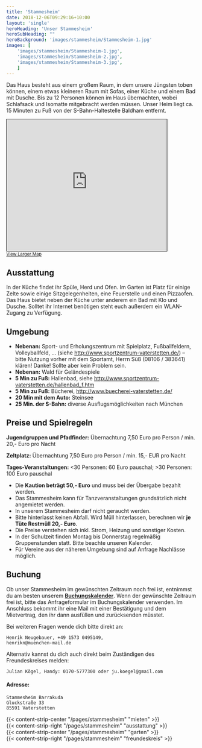 ```yaml
---
title: 'Stammesheim'
date: 2018-12-06T09:29:16+10:00
layout: 'single'
heroHeading: 'Unser Stammesheim'
heroSubHeading: ""
heroBackground: 'images/stammesheim/Stammesheim-1.jpg'
images: [
    'images/stammesheim/Stammesheim-1.jpg',
    'images/stammesheim/Stammesheim-2.jpg',
    'images/stammesheim/Stammesheim-3.jpg',
    ]
---
```


Das Haus besteht aus einem großem Raum, in dem unsere Jüngsten toben können, einem etwas kleineren Raum mit Sofas, einer Küche und einem Bad mit Dusche.
Bis zu 12 Personen können im Haus übernachten, wobei Schlafsack und Isomatte mitgebracht werden müssen.
Unser Heim liegt ca. 15 Minuten zu Fuß von der S-Bahn-Haltestelle Baldham entfernt.

<iframe width="425" height="350" frameborder="0" scrolling="no" marginheight="0" marginwidth="0" src="https://www.openstreetmap.org/export/embed.html?bbox=11.780570447444916%2C48.10659478114632%2C11.781742572784424%2C48.10814758650951&amp;layer=mapnik" style="border: 1px solid black"></iframe><br/><small><a href="https://www.openstreetmap.org/#map=19/48.10737/11.78116">View Larger Map</a></small>

## Ausstattung
In der Küche findet ihr Spüle, Herd und Ofen.
Im Garten ist Platz für einige Zelte sowie einige Sitzgelegenheiten, eine Feuerstelle und einen Pizzaofen.
Das Haus bietet neben der Küche unter anderem ein Bad mit Klo und Dusche.
Solltet ihr Internet benötigen steht euch außerdem ein WLAN-Zugang zu Verfügung.

## Umgebung
* **Nebenan:** Sport- und Erholungszentrum mit Spielplatz, Fußballfeldern, Volleyballfeld, ... (siehe http://www.sportzentrum-vaterstetten.de/) – bitte Nutzung vorher mit dem Sportamt, Herrn Süß (08106 / 383641) klären! Danke! Sollte aber kein Problem sein.
* **Nebenan:** Wald für Geländespiele
* **5 Min zu Fuß:** Hallenbad, siehe http://www.sportzentrum-vaterstetten.de/hallenbad_f.htm
* **5 Min zu Fuß:** Bücherei, http://www.buecherei-vaterstetten.de/
* **20 Min mit dem Auto:** Steinsee
* **25 Min. der S-Bahn:** diverse Ausflugsmöglichkeiten nach München

## Preise und Spielregeln
**Jugendgruppen und Pfadfinder:** Übernachtung 7,50 Euro pro Person / min. 20,- Euro pro Nacht

**Zeltplatz:** Übernachtung 7,50 Euro pro Person / min. 15,- EUR pro Nacht

**Tages-Veranstaltungen:** <30 Personen: 60 Euro pauschal; >30 Personen: 100 Euro pauschal


* Die **Kaution beträgt 50,- Euro** und muss bei der Übergabe bezahlt werden.
* Das Stammesheim kann für Tanzveranstaltungen grundsätzlich nicht angemietet werden.
* In unserem Stammesheim darf nicht geraucht werden.
* Bitte hinterlasst keinen Abfall. Wird Müll hinterlassen, berechnen wir **je Tüte Restmüll 20,- Euro**.
* Die Preise verstehen sich inkl. Strom, Heizung und sonstiger Kosten.
* In der Schulzeit finden Montag bis Donnerstag regelmäßig Gruppenstunden statt. Bitte beachte unseren Kalender.
* Für Vereine aus der näheren Umgebung sind auf Anfrage Nachlässe möglich.

## Buchung
Ob unser Stammesheim im gewünschten Zeitraum noch frei ist, entnimmst du am besten unserem **[Buchungskalender](http://www.webplanner.de/fewo_db/tools/fewoCal.php?lang=de&fewoID=2867&fewoOwnID=1206&background=&anfrage=1)**.
Wenn der gewünschte Zeitraum frei ist, bitte das Anfrageformular im Buchungskalender verwenden. Im Anschluss bekommt ihr eine Mail mit einer Bestätigung und dem Mietvertrag, den ihr dann ausfüllen und zurücksenden müsstet.

Bei weiteren Fragen wende dich bitte direkt an:

    Henrik Neugebauer, +49 1573 0495149,
    henrikn@muenchen-mail.de

Alternativ kannst du dich auch direkt beim Zuständigen des Freundeskreises melden:

    Julian Kögel, Handy: 0170-5777300 oder ju.koegel@gmail.com

#### Adresse:
    Stammesheim Barrakuda
    Gluckstraße 33
    85591 Vaterstetten








<div>
{{< content-strip-center "/pages/stammesheim" "mieten" >}}
</div>
<div>
{{< content-strip-right "/pages/stammesheim" "ausstattung" >}}
</div>
<div>
{{< content-strip-center "/pages/stammesheim" "garten" >}}
</div>
<div>
{{< content-strip-right "/pages/stammesheim" "freundeskreis" >}}
</div>
